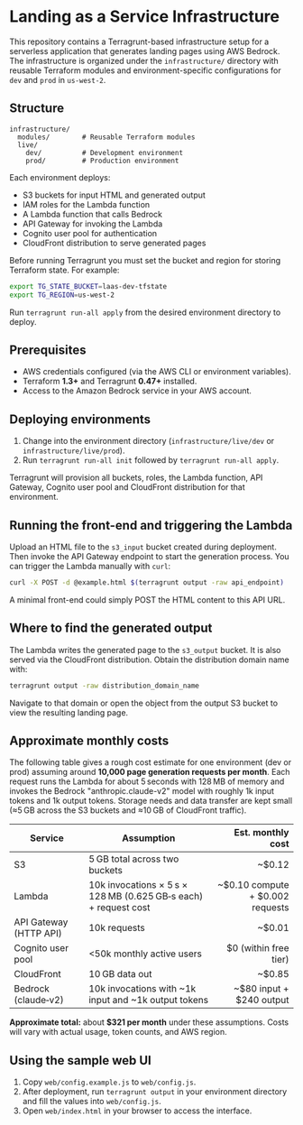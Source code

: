 # Landing as a Service Infrastructure

This repository contains a Terragrunt-based infrastructure setup for a serverless application that generates landing pages using AWS Bedrock. The infrastructure is organized under the `infrastructure/` directory with reusable Terraform modules and environment-specific configurations for `dev` and `prod` in `us-west-2`.

## Structure

```
infrastructure/
  modules/        # Reusable Terraform modules
  live/
    dev/          # Development environment
    prod/         # Production environment
```

Each environment deploys:
- S3 buckets for input HTML and generated output
- IAM roles for the Lambda function
- A Lambda function that calls Bedrock
- API Gateway for invoking the Lambda
- Cognito user pool for authentication
- CloudFront distribution to serve generated pages

Before running Terragrunt you must set the bucket and region for storing
Terraform state. For example:

```bash
export TG_STATE_BUCKET=laas-dev-tfstate
export TG_REGION=us-west-2
```

Run `terragrunt run-all apply` from the desired environment directory to deploy.

## Prerequisites

- AWS credentials configured (via the AWS CLI or environment variables).
- Terraform **1.3+** and Terragrunt **0.47+** installed.
- Access to the Amazon Bedrock service in your AWS account.

## Deploying environments

1. Change into the environment directory (`infrastructure/live/dev` or `infrastructure/live/prod`).
2. Run `terragrunt run-all init` followed by `terragrunt run-all apply`.

Terragrunt will provision all buckets, roles, the Lambda function, API Gateway, Cognito user pool and CloudFront distribution for that environment.

## Running the front-end and triggering the Lambda

Upload an HTML file to the `s3_input` bucket created during deployment. Then invoke the API Gateway endpoint to start the generation process. You can trigger the Lambda manually with `curl`:

```bash
curl -X POST -d @example.html $(terragrunt output -raw api_endpoint)
```

A minimal front-end could simply POST the HTML content to this API URL.

## Where to find the generated output

The Lambda writes the generated page to the `s3_output` bucket. It is also served via the CloudFront distribution. Obtain the distribution domain name with:

```bash
terragrunt output -raw distribution_domain_name
```

Navigate to that domain or open the object from the output S3 bucket to view the resulting landing page.


## Approximate monthly costs

The following table gives a rough cost estimate for one environment (dev or prod) assuming around **10,000 page generation requests per month**. Each request runs the Lambda for about 5 seconds with 128 MB of memory and invokes the Bedrock "anthropic.claude-v2" model with roughly 1k input tokens and 1k output tokens. Storage needs and data transfer are kept small (≈5 GB across the S3 buckets and ≈10 GB of CloudFront traffic).

| Service                | Assumption                                                | Est. monthly cost |
|------------------------|-----------------------------------------------------------|------------------:|
| S3                     | 5 GB total across two buckets                             |     ~\$0.12 |
| Lambda                 | 10k invocations × 5 s × 128 MB (0.625 GB‑s each) + request cost |     ~\$0.10 compute + \$0.002 requests |
| API Gateway (HTTP API) | 10k requests                                              |     ~\$0.01 |
| Cognito user pool      | <50k monthly active users                                 |     \$0 (within free tier) |
| CloudFront             | 10 GB data out                                           |     ~\$0.85 |
| Bedrock (claude‑v2)    | 10k invocations with ~1k input and ~1k output tokens      |     ~\$80 input + \$240 output |

**Approximate total:** about **\$321 per month** under these assumptions. Costs will vary with actual usage, token counts, and AWS region.


## Using the sample web UI

1. Copy `web/config.example.js` to `web/config.js`.
2. After deployment, run `terragrunt output` in your environment directory and fill the values into `web/config.js`.
3. Open `web/index.html` in your browser to access the interface.

